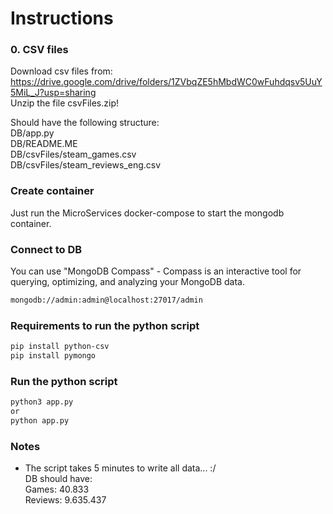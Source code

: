 # Instructions

### 0. CSV files 
Download csv files from: https://drive.google.com/drive/folders/1ZVbqZE5hMbdWC0wFuhdqsv5UuY5MiL_J?usp=sharing  
Unzip the file csvFiles.zip!  

Should have the following structure:  
DB/app.py  
DB/README.ME  
DB/csvFiles/steam_games.csv  
DB/csvFiles/steam_reviews_eng.csv  

### Create  container 

Just run the MicroServices docker-compose to start the mongodb container.  

### Connect to DB
You can use "MongoDB Compass" - Compass is an interactive tool for querying, optimizing, and analyzing your MongoDB data.

```bash
mongodb://admin:admin@localhost:27017/admin
```

### Requirements to run the python script
```bash
pip install python-csv
pip install pymongo
```

### Run the python script
```bash
python3 app.py
or
python app.py
```

### Notes
- The script takes 5 minutes to write all data... :/  
DB should have:  
Games: 40.833  
Reviews: 9.635.437   